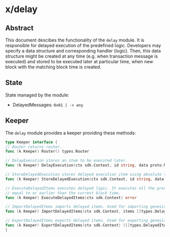 # x/delay

## Abstract

This document descibes the functionality of the `delay` module. It is responsible for delayed execution of the predefined logic. Developers may specify a data structure and corresponding handler (logic). Then, this data structure might be created at any time (e.g. when transaction message is executed) and stored to be executed later at particular time, when new block with the matching block time is created.

## State

State managed by the module:

- DelayedMessages: `0x01 | -> any`

## Keeper

The `delay` module provides a keeper providing these methods:

```go
type Keeper interface {
// Router returns router.
func (k Keeper) Router() types.Router

// DelayExecution stores an item to be executed later.
func (k Keeper) DelayExecution(ctx sdk.Context, id string, data proto.Message, delay time.Duration) error

// StoreDelayedExecution stores delayed execution item using absolute time.
func (k Keeper) StoreDelayedExecution(ctx sdk.Context, id string, data proto.Message, t time.Time) error

// ExecuteDelayedItems executes delayed logic. It executes all the previously stored delayed items having the execution time
// equal to or earlier than the current block time.
func (k Keeper) ExecuteDelayedItems(ctx sdk.Context) error

// ImportDelayedItems imports delayed items. Used for importing genesis state only.
func (k Keeper) ImportDelayedItems(ctx sdk.Context, items []types.DelayedItem) error

// ExportDelayedItems exports delayed items. Used for exporting genesis state only.
func (k Keeper) ExportDelayedItems(ctx sdk.Context) ([]types.DelayedItem, error)
}
```
